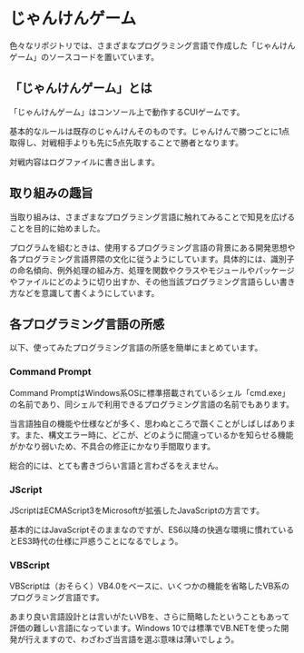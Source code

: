 # じゃんけんゲーム

色々なリポジトリでは、さまざまなプログラミング言語で作成した「じゃんけんゲーム」のソースコードを置いています。

## 「じゃんけんゲーム」とは

「じゃんけんゲーム」はコンソール上で動作するCUIゲームです。

基本的なルールは既存のじゃんけんそのものです。じゃんけんで勝つごとに1点取得し、対戦相手よりも先に5点先取することで勝者となります。

対戦内容はログファイルに書き出します。

## 取り組みの趣旨

当取り組みは、さまざまなプログラミング言語に触れてみることで知見を広げることを目的に始めました。

プログラムを組むときは、使用するプログラミング言語の背景にある開発思想や各プログラミング言語界隈の文化に従うようにしています。具体的には、識別子の命名傾向、例外処理の組み方、処理を関数やクラスやモジュールやパッケージやファイルにどのように切り出すか、その他当該プログラミング言語らしい書き方などを意識して書くようにしています。

## 各プログラミング言語の所感

以下、使ってみたプログラミング言語の所感を簡単にまとめています。

### Command Prompt

Command PromptはWindows系OSに標準搭載されているシェル「cmd.exe」の名前であり、同シェルで利用できるプログラミング言語の名前でもあります。

当言語独自の機能や仕様などが多く、思わぬところで躓くことがしばしばあります。また、構文エラー時に、どこが、どのように間違っているかを知らせる機能がかなり弱いため、不具合の修正にかなり手間取ります。

総合的には、とても書きづらい言語と言わざるをえません。

### JScript

JScriptはECMAScript3をMicrosoftが拡張したJavaScriptの方言です。

基本的にはJavaScriptそのままなのですが、ES6以降の快適な環境に慣れているとES3時代の仕様に戸惑うことになるでしょう。

### VBScript

VBScriptは（おそらく）VB4.0をベースに、いくつかの機能を省略したVB系のプログラミング言語です。

あまり良い言語設計とは言いがたいVBを、さらに簡略したということもあって評価の難しい言語になっています。Windows 10では標準でVB.NETを使った開発が行えますので、わざわざ当言語を選ぶ意味は薄いでしょう。
